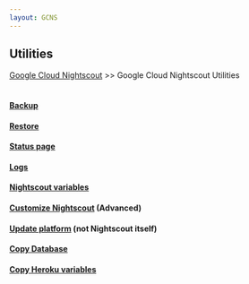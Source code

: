 ```yaml
---
layout: GCNS
---
```


## Utilities  
[Google Cloud Nightscout](../GoogleCloud.md) >> Google Cloud Nightscout Utilities  
<br/>  
  
#### [Backup](../DatabaseBackup.md)
#### [Restore](../DatabaseRestore.md)
#### [Status page](../Status.md)
#### [Logs](../GCNS_Logs.md)
#### [Nightscout variables](../NS_Variables.md)
#### [Customize Nightscout](../Customize.md) (Advanced)
#### [Update platform](../NS_SyncExecutables.md) (not Nightscout itself)
#### [Copy Database](../NS_Transfer.md)
#### [Copy Heroku variables](../CopyHerokuVars.md)

  
